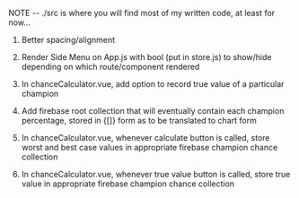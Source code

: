 NOTE -- ./src is where you will find most of my written code, at least for now...
1) Better spacing/alignment

2) Render Side Menu on App.js with bool (put in store.js) to show/hide depending on which route/component rendered

3) In chanceCalculator.vue, add option to record true value of a particular champion

4) Add firebase root collection that will eventually contain each champion percentage, stored in {[]} form as to be translated to chart form

5) In chanceCalculator.vue, whenever calculate button is called, store worst and best case values in appropriate firebase champion chance collection

6) In chanceCalculator.vue, whenever true value button is called, store true value in appropriate firebase champion chance collection
